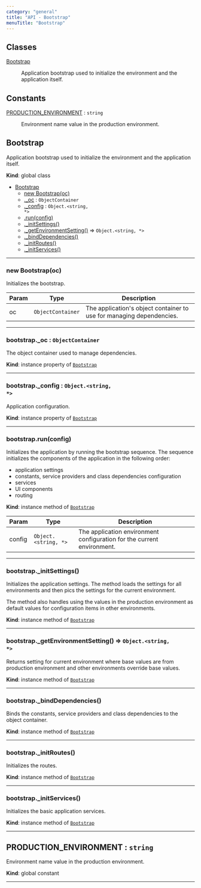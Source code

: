 ```yaml
---
category: "general"
title: "API - Bootstrap"
menuTitle: "Bootstrap"
---
```


## Classes

<dl>
<dt><a href="#Bootstrap">Bootstrap</a></dt>
<dd><p>Application bootstrap used to initialize the environment and the application
itself.</p>
</dd>
</dl>

## Constants

<dl>
<dt><a href="#PRODUCTION_ENVIRONMENT">PRODUCTION_ENVIRONMENT</a> : <code>string</code></dt>
<dd><p>Environment name value in the production environment.</p>
</dd>
</dl>

## Bootstrap&nbsp;<a name="Bootstrap" href="https://github.com/seznam/ima/blob/v17.7.7/packages/core/src/Bootstrap.js#L27" target="_blank"><span class="icon"><i class="fas fa-external-link-alt fa-xs"></i></span></a>
Application bootstrap used to initialize the environment and the application
itself.

**Kind**: global class  

* [Bootstrap](#Bootstrap)
    * [new Bootstrap(oc)](#new_Bootstrap_new)
    * [._oc](#Bootstrap+_oc) : <code>ObjectContainer</code>
    * [._config](#Bootstrap+_config) : <code>Object.&lt;string, \*&gt;</code>
    * [.run(config)](#Bootstrap+run)
    * [._initSettings()](#Bootstrap+_initSettings)
    * [._getEnvironmentSetting()](#Bootstrap+_getEnvironmentSetting) ⇒ <code>Object.&lt;string, \*&gt;</code>
    * [._bindDependencies()](#Bootstrap+_bindDependencies)
    * [._initRoutes()](#Bootstrap+_initRoutes)
    * [._initServices()](#Bootstrap+_initServices)


* * *

### new Bootstrap(oc)&nbsp;<a name="new_Bootstrap_new"></a>
Initializes the bootstrap.


| Param | Type | Description |
| --- | --- | --- |
| oc | <code>ObjectContainer</code> | The application's object container to use        for managing dependencies. |


* * *

### bootstrap.\_oc : <code>ObjectContainer</code>&nbsp;<a name="Bootstrap+_oc" href="https://github.com/seznam/ima/blob/v17.7.7/packages/core/src/Bootstrap.js#L33" target="_blank"><span class="icon"><i class="fas fa-external-link-alt fa-xs"></i></span></a>
The object container used to manage dependencies.

**Kind**: instance property of [<code>Bootstrap</code>](#Bootstrap)  

* * *

### bootstrap.\_config : <code>Object.&lt;string, \*&gt;</code>&nbsp;<a name="Bootstrap+_config" href="https://github.com/seznam/ima/blob/v17.7.7/packages/core/src/Bootstrap.js#L40" target="_blank"><span class="icon"><i class="fas fa-external-link-alt fa-xs"></i></span></a>
Application configuration.

**Kind**: instance property of [<code>Bootstrap</code>](#Bootstrap)  

* * *

### bootstrap.run(config)&nbsp;<a name="Bootstrap+run" href="https://github.com/seznam/ima/blob/v17.7.7/packages/core/src/Bootstrap.js#L56" target="_blank"><span class="icon"><i class="fas fa-external-link-alt fa-xs"></i></span></a>
Initializes the application by running the bootstrap sequence. The
sequence initializes the components of the application in the following
order:
- application settings
- constants, service providers and class dependencies configuration
- services
- UI components
- routing

**Kind**: instance method of [<code>Bootstrap</code>](#Bootstrap)  

| Param | Type | Description |
| --- | --- | --- |
| config | <code>Object.&lt;string, \*&gt;</code> | The application environment        configuration for the current environment. |


* * *

### bootstrap.\_initSettings()&nbsp;<a name="Bootstrap+_initSettings" href="https://github.com/seznam/ima/blob/v17.7.7/packages/core/src/Bootstrap.js#L72" target="_blank"><span class="icon"><i class="fas fa-external-link-alt fa-xs"></i></span></a>
Initializes the application settings. The method loads the settings for
all environments and then pics the settings for the current environment.

The method also handles using the values in the production environment
as default values for configuration items in other environments.

**Kind**: instance method of [<code>Bootstrap</code>](#Bootstrap)  

* * *

### bootstrap.\_getEnvironmentSetting() ⇒ <code>Object.&lt;string, \*&gt;</code>&nbsp;<a name="Bootstrap+_getEnvironmentSetting" href="https://github.com/seznam/ima/blob/v17.7.7/packages/core/src/Bootstrap.js#L111" target="_blank"><span class="icon"><i class="fas fa-external-link-alt fa-xs"></i></span></a>
Returns setting for current environment where base values are from production
environment and other environments override base values.

**Kind**: instance method of [<code>Bootstrap</code>](#Bootstrap)  

* * *

### bootstrap.\_bindDependencies()&nbsp;<a name="Bootstrap+_bindDependencies" href="https://github.com/seznam/ima/blob/v17.7.7/packages/core/src/Bootstrap.js#L128" target="_blank"><span class="icon"><i class="fas fa-external-link-alt fa-xs"></i></span></a>
Binds the constants, service providers and class dependencies to the
object container.

**Kind**: instance method of [<code>Bootstrap</code>](#Bootstrap)  

* * *

### bootstrap.\_initRoutes()&nbsp;<a name="Bootstrap+_initRoutes" href="https://github.com/seznam/ima/blob/v17.7.7/packages/core/src/Bootstrap.js#L159" target="_blank"><span class="icon"><i class="fas fa-external-link-alt fa-xs"></i></span></a>
Initializes the routes.

**Kind**: instance method of [<code>Bootstrap</code>](#Bootstrap)  

* * *

### bootstrap.\_initServices()&nbsp;<a name="Bootstrap+_initServices" href="https://github.com/seznam/ima/blob/v17.7.7/packages/core/src/Bootstrap.js#L167" target="_blank"><span class="icon"><i class="fas fa-external-link-alt fa-xs"></i></span></a>
Initializes the basic application services.

**Kind**: instance method of [<code>Bootstrap</code>](#Bootstrap)  

* * *

## PRODUCTION\_ENVIRONMENT : <code>string</code>&nbsp;<a name="PRODUCTION_ENVIRONMENT" href="https://github.com/seznam/ima/blob/v17.7.7/packages/core/src/Bootstrap.js#L14" target="_blank"><span class="icon"><i class="fas fa-external-link-alt fa-xs"></i></span></a>
Environment name value in the production environment.

**Kind**: global constant  

* * *

